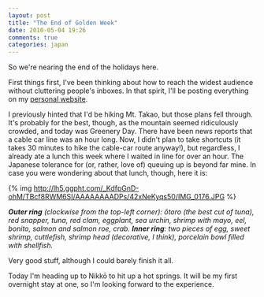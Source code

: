 ```yaml
---
layout: post
title: "The End of Golden Week"
date: 2010-05-04 19:26
comments: true
categories: japan
---
```


So we're nearing the end of the holidays here.

First things first, I've been thinking about how to reach the widest audience
without cluttering people's inboxes. In that spirit, I'll be posting everything
on my [personal website][brymck].

I previously hinted that I'd be hiking Mt. Takao, but those plans fell
through. It's probably for the best, though, as the mountain seemed ridiculously
crowded, and today was Greenery Day. There have been news reports that a cable
car line was an hour long. Now, I didn't plan to take shortcuts (it takes 30
minutes to hike the cable-car route anyway!), but regardless, I already ate a
lunch this week where I waited in line for over an hour. The Japanese tolerance
for (or, rather, love of) queuing up is beyond far mine. In case you were
wondering about that lunch, though, here it is:

{% img http://lh5.ggpht.com/_KdfpGnD-ohM/TBcf8RWM6SI/AAAAAAAADPs/42xNeKyqs50/IMG_0176.JPG %}

_**Outer ring** (clockwise from the top-left corner): ōtoro (the best cut of
tuna), red snapper, tuna, red clam, eggplant, sea urchin, shrimp with mayo, eel,
bonito, salmon and salmon roe, crab. **Inner ring**: two pieces of egg, sweet
shrimp, cuttlefish, shrimp head (decorative, I think), porcelain bowl filled
with shellfish._

Very good stuff, although I could barely finish it all.

Today I'm heading up to Nikkō to hit up a hot springs. It will be my first
overnight stay at one, so I'm looking forward to the experience.

  [brymck]:http://www.brymck.com/
